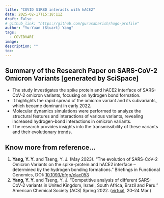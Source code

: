 ```yaml
---
title: "COVID S1RBD interacts with hACE2"
date: 2025-02-17T15:18:11Z
draft: False
# github_link: "https://github.com/gurusabarish/hugo-profile"
author: "Yu-Yuan (Stuart) Yang"
tags:
  - COVIDVARI
image: 
description: ""
toc: 
---
```


## Summary of the Research Paper on SARS-CoV-2 Omicron Variants [generated by SciSpace]

- The study investigates the spike protein and hACE2 interface of SARS-CoV-2 omicron variants, focusing on hydrogen bond formation.
- It highlights the rapid spread of the omicron variant and its subvariants, which became dominant in early 2022.
- Molecular dynamics simulations were performed to analyze the structural features and interactions of various variants, revealing increased hydrogen-bond interactions in omicron variants.
- The research provides insights into the transmissibility of these variants and their evolutionary trends.


## Know more from reference...
1. **Yang, Y. Y.** and Tseng, Y. J. (May 2023). “The evolution of SARS-CoV-2 Omicron Variants on the spike-protein and hACE2 interface – determined by the hydrogen bonding formations.” Briefings in Functional Genomics, DOI: [10.1093/bfgp/elac053](https://doi.org/10.1093/bfgp/elac053)  
2. **Yang, Y. Y.** and Tseng, Y. J. “Competitive analysis of different SARS-CoV-2 variants in United Kingdom, Israel, South Africa, Brazil and Peru.” American Chemical Society (ACS) Spring 2022. ([virtual](https://www.morressier.com/o/event/623377e0b300ee00119b311f/article/6234a182818a915252b7f606), 20–24 Mar.)   